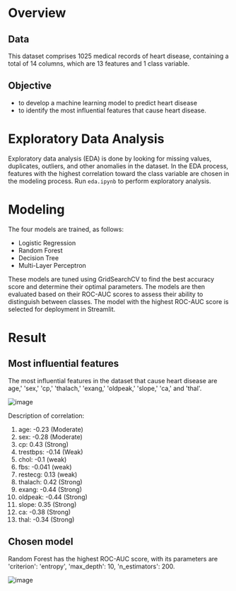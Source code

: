 # Overview
  ## Data
  This dataset comprises 1025 medical records of heart disease, containing a total of 14 columns, which are 13 features and 1 class variable.
  

  ## Objective
  - to develop a machine learning model to predict heart disease
  - to identify the most influential features that cause heart disease.
# Exploratory Data Analysis
Exploratory data analysis (EDA) is done by looking for missing values, duplicates, outliers, and other anomalies in the dataset. In the EDA process, features with the highest correlation toward the class variable are chosen in the modeling process. Run `eda.ipynb` to perform exploratory analysis.

# Modeling
The four models are trained, as follows:
- Logistic Regression
- Random Forest
- Decision Tree
- Multi-Layer Perceptron

These models are tuned using GridSearchCV to find the best accuracy score and determine their optimal parameters. The models are then evaluated based on their ROC-AUC scores to assess their ability to distinguish between classes. The model with the highest ROC-AUC score is selected for deployment in Streamlit.

# Result
## Most influential features
The most influential features in the dataset that cause heart disease are age,' 'sex,' 'cp,' 'thalach,' 'exang,' 'oldpeak,' 'slope,' 'ca,' and 'thal'.

![image](https://github.com/imandreans/Heart-Disease-Prediction/assets/69078720/93e9f0e9-9d97-4877-b63b-7ce4234eb740)

Description of correlation:
1. age: -0.23 (Moderate)
2. sex: -0.28 (Moderate)
3. cp: 0.43 (Strong)
4. trestbps: -0.14 (Weak)
5. chol: -0.1 (weak)
6. fbs: -0.041 (weak)
7. restecg: 0.13 (weak)
8. thalach: 0.42 (Strong)
9. exang: -0.44 (Strong)
10. oldpeak: -0.44 (Strong)
11. slope: 0.35 (Strong)
12. ca: -0.38 (Strong)
13. thal: -0.34 (Strong)


## Chosen model
Random Forest has the highest ROC-AUC score, with its parameters are 'criterion': 'entropy', 'max_depth': 10, 'n_estimators': 200.

![image](https://github.com/imandreans/Heart-Disease-Prediction/assets/69078720/78ee8d59-14ea-4dd1-bfbb-37d0e50b266d)
